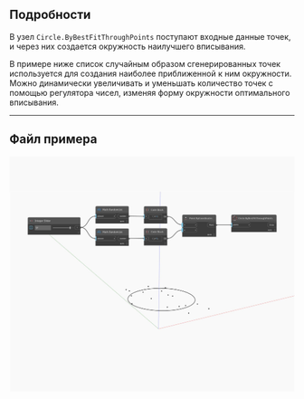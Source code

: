 ## Подробности
В узел `Circle.ByBestFitThroughPoints` поступают входные данные точек, и через них создается окружность наилучшего вписывания.

В примере ниже список случайным образом сгенерированных точек используется для создания наиболее приближенной к ним окружности. Можно динамически увеличивать и уменьшать количество точек с помощью регулятора чисел, изменяя форму окружности оптимального вписывания.

___
## Файл примера

![ByBestFitThroughPoints](./Autodesk.DesignScript.Geometry.Circle.ByBestFitThroughPoints_img.jpg)

